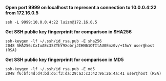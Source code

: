 **Open port 9999 on localhost to represent a connection to 10.0.0.4:22 from 172.16.0.5**
```
ssh -L 9999:10.0.0.4:22 luizm@172.16.0.5
```

**Get SSH public key fingerprintt for comparison in SHA256**
```
ssh-keygen -lf ~/.ssh/id_rsa.pub -E sha256
2048 SHA256:CxIuAEc3SZThY9XobrjJIHN61OTItAU0Emz0v/+15wY user@host (RSA)
```

**Get SSH public key fingerprintt for comparison in MD5**
```
ssh-keygen -lf ~/.ssh/id_rsa.pub -E md5
2048 f6:bf:4d:d4:bd:d6:f3:da:29:a3:c3:42:96:26:4a:41 user@host (RSA)
```
